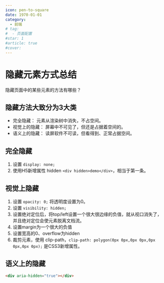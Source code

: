 ```yaml
---
icon: pen-to-square
date: 1970-01-01
category:
  - 前端
# tag:
#  - 页面配置
#star: 1
#article: true
#cover: 
---
```

 
# 隐藏元素方式总结
隐藏页面中的某些元素的方法有哪些？
<!-- more -->
## 隐藏方法大致分为3大类
+ 完全隐藏： 元素从渲染树中消失，不占空间。
+ 视觉上的隐藏： 屏幕中不可见了，但还是占据着空间的。
+ 语义上的隐藏： 读屏软件不可读，但看得到、正常占据空间。

## 完全隐藏
1. 设置 `display: none;`
2. 使用H5新增属性 hidden `<div hidden>demo</div>`，相当于第一条。

## 视觉上隐藏
1. 设置 `opacity: 0;` 将透明度设置为0。
2. 设置 `visibility: hidden;`
3. 设置绝对定位后，将top/left设置一个很大很边缘的负值，就从视口消失了，并且绝对定位会使元素脱离文档流。
4. 设置margin为一个很大的负值
5. 设置宽高的0、overflow为hidden
6. 裁剪元素，使用 clip-path，`clip-path: polygon(0px 0px,0px 0px,0px 0px,0px 0px);`  是CSS3新增属性。

## 语义上的隐藏
```HTML
<div aria-hidden="true"></div>
```
